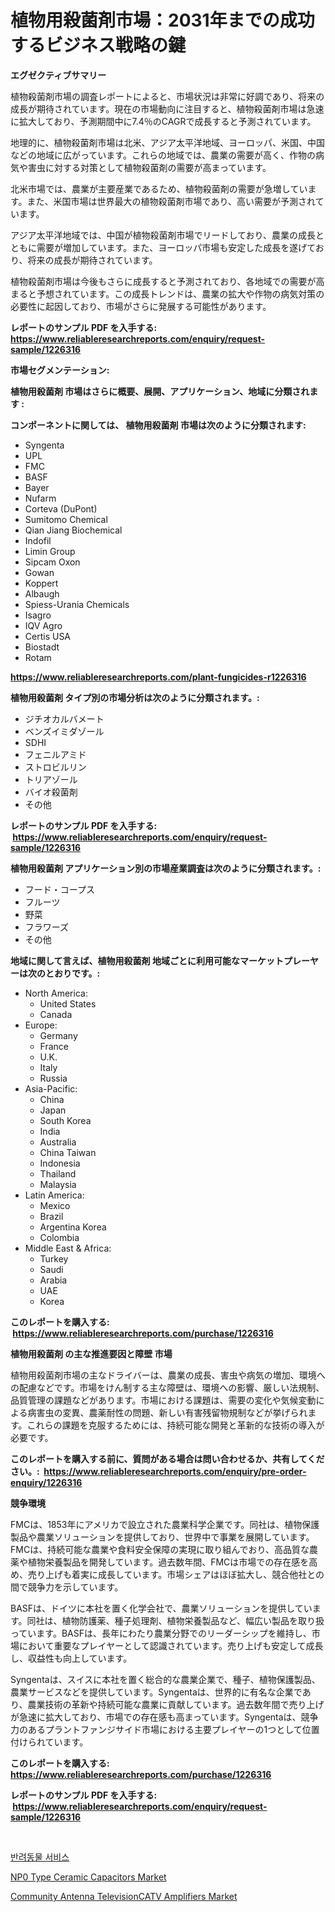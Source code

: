 <p><h1>植物用殺菌剤市場：2031年までの成功するビジネス戦略の鍵</h1></p><p><strong>エグゼクティブサマリー</strong></p>
<p><p>植物殺菌剤市場の調査レポートによると、市場状況は非常に好調であり、将来の成長が期待されています。現在の市場動向に注目すると、植物殺菌剤市場は急速に拡大しており、予測期間中に7.4％のCAGRで成長すると予測されています。</p><p>地理的に、植物殺菌剤市場は北米、アジア太平洋地域、ヨーロッパ、米国、中国などの地域に広がっています。これらの地域では、農業の需要が高く、作物の病気や害虫に対する対策として植物殺菌剤の需要が高まっています。</p><p>北米市場では、農業が主要産業であるため、植物殺菌剤の需要が急増しています。また、米国市場は世界最大の植物殺菌剤市場であり、高い需要が予測されています。</p><p>アジア太平洋地域では、中国が植物殺菌剤市場でリードしており、農業の成長とともに需要が増加しています。また、ヨーロッパ市場も安定した成長を遂げており、将来の成長が期待されています。</p><p>植物殺菌剤市場は今後もさらに成長すると予測されており、各地域での需要が高まると予想されています。この成長トレンドは、農業の拡大や作物の病気対策の必要性に起因しており、市場がさらに発展する可能性があります。</p></p>
<p><strong>レポートのサンプル PDF を入手する: <a href="https://www.reliableresearchreports.com/enquiry/request-sample/1226316">https://www.reliableresearchreports.com/enquiry/request-sample/1226316</a></strong></p>
<p><strong>市場セグメンテーション:</strong></p>
<p><strong> 植物用殺菌剤 市場はさらに概要、展開、アプリケーション、地域に分類されます :</strong></p>
<p><strong>コンポーネントに関しては、 植物用殺菌剤 市場は次のように分類されます: &nbsp;</strong></p>
<p><ul><li>Syngenta</li><li>UPL</li><li>FMC</li><li>BASF</li><li>Bayer</li><li>Nufarm</li><li>Corteva (DuPont)</li><li>Sumitomo Chemical</li><li>Qian Jiang Biochemical</li><li>Indofil</li><li>Limin Group</li><li>Sipcam Oxon</li><li>Gowan</li><li>Koppert</li><li>Albaugh</li><li>Spiess-Urania Chemicals</li><li>Isagro</li><li>IQV Agro</li><li>Certis USA</li><li>Biostadt</li><li>Rotam</li></ul></p>
<p><strong><a href="https://www.reliableresearchreports.com/plant-fungicides-r1226316">https://www.reliableresearchreports.com/plant-fungicides-r1226316</a></strong></p>
<p><strong> 植物用殺菌剤 タイプ別の市場分析は次のように分類されます。:</strong></p>
<p><ul><li>ジチオカルバメート</li><li>ベンズイミダゾール</li><li>SDHI</li><li>フェニルアミド</li><li>ストロビルリン</li><li>トリアゾール</li><li>バイオ殺菌剤</li><li>その他</li></ul></p>
<p><strong>レポートのサンプル PDF を入手する: &nbsp;<a href="https://www.reliableresearchreports.com/enquiry/request-sample/1226316">https://www.reliableresearchreports.com/enquiry/request-sample/1226316</a></strong></p>
<p><strong> 植物用殺菌剤 アプリケーション別の市場産業調査は次のように分類されます。:</strong></p>
<p><ul><li>フード・コープス</li><li>フルーツ</li><li>野菜</li><li>フラワーズ</li><li>その他</li></ul></p>
<p><strong>地域に関して言えば、植物用殺菌剤 地域ごとに利用可能なマーケットプレーヤーは次のとおりです。:</strong></p>
<p><ul>
    <li>
        North America:
        <ul>
            <li>United States</li>
            <li>Canada</li>
        </ul>
    </li>
    <li>
        Europe:
        <ul>
            <li>Germany</li>
            <li>France</li>
            <li>U.K.</li>
            <li>Italy</li>
            <li>Russia</li>
        </ul>
    </li>
    <li>
        Asia-Pacific:
        <ul>
            <li>China</li>
            <li>Japan</li>
            <li>South Korea</li>
            <li>India</li>
            <li>Australia</li>
            <li>China Taiwan</li>
            <li>Indonesia</li>
            <li>Thailand</li>
            <li>Malaysia</li>
        </ul>
    </li>
    <li>
        Latin America:
        <ul>
            <li>Mexico</li>
            <li>Brazil</li>
            <li>Argentina Korea</li>
            <li>Colombia</li>
        </ul>
    </li>
    <li>
        Middle East & Africa:
        <ul>
            <li>Turkey</li>
            <li>Saudi</li>
            <li>Arabia</li>
            <li>UAE</li>
            <li>Korea</li>
        </ul>
    </li>
    </ul></p>
<p><strong>このレポートを購入する: &nbsp;<a href="https://www.reliableresearchreports.com/purchase/1226316">https://www.reliableresearchreports.com/purchase/1226316</a></strong></p>
<p><strong>植物用殺菌剤 の主な推進要因と障壁 市場</strong></p>
<p><p>植物用殺菌剤市場の主なドライバーは、農業の成長、害虫や病気の増加、環境への配慮などです。市場をけん制する主な障壁は、環境への影響、厳しい法規制、品質管理の課題などがあります。市場における課題は、需要の変化や気候変動による病害虫の変異、農薬耐性の問題、新しい有害残留物規制などが挙げられます。これらの課題を克服するためには、持続可能な開発と革新的な技術の導入が必要です。</p></p>
<p><strong>このレポートを購入する前に、質問がある場合は問い合わせるか、共有してください。:&nbsp; <a href="https://www.reliableresearchreports.com/enquiry/pre-order-enquiry/1226316">https://www.reliableresearchreports.com/enquiry/pre-order-enquiry/1226316</a></strong></p>
<p><strong>競争環境</strong></p>
<p><p>FMCは、1853年にアメリカで設立された農業科学企業です。同社は、植物保護製品や農業ソリューションを提供しており、世界中で事業を展開しています。FMCは、持続可能な農業や食料安全保障の実現に取り組んでおり、高品質な農薬や植物栄養製品を開発しています。過去数年間、FMCは市場での存在感を高め、売り上げも着実に成長しています。市場シェアはほぼ拡大し、競合他社との間で競争力を示しています。</p><p>BASFは、ドイツに本社を置く化学会社で、農業ソリューションを提供しています。同社は、植物防護薬、種子処理剤、植物栄養製品など、幅広い製品を取り扱っています。BASFは、長年にわたり農業分野でのリーダーシップを維持し、市場において重要なプレイヤーとして認識されています。売り上げも安定して成長し、収益性も向上しています。</p><p>Syngentaは、スイスに本社を置く総合的な農業企業で、種子、植物保護製品、農業サービスなどを提供しています。Syngentaは、世界的に有名な企業であり、農業技術の革新や持続可能な農業に貢献しています。過去数年間で売り上げが急速に拡大しており、市場での存在感も高まっています。Syngentaは、競争力のあるプラントファンジサイド市場における主要プレイヤーの1つとして位置付けられています。</p></p>
<p><strong>このレポートを購入する: &nbsp; <a href="https://www.reliableresearchreports.com/purchase/1226316">https://www.reliableresearchreports.com/purchase/1226316</a></strong></p>
<p><strong>レポートのサンプル PDF を入手する: &nbsp;<a href="https://www.reliableresearchreports.com/enquiry/request-sample/1226316">https://www.reliableresearchreports.com/enquiry/request-sample/1226316</a></strong><strong></strong></p>
<p>&nbsp;</p>
<p><p><a href="https://github.com/lzuwsfreyoq70/Market-Research-Report-List-1/blob/main/964438725070.md">반려동물 서비스</a></p><p><a href="https://extreme-scabiosa-c81.notion.site/NP0-Type-Ceramic-Capacitors-Market-Trends-and-Market-Analysis-forecasted-for-period-2024-2031-fbf1b628fc014c09b49a61108e2c407a">NP0 Type Ceramic Capacitors Market</a></p><p><a href="https://adventurous-uranium-ef9.notion.site/Community-Antenna-TelevisionCATV-Amplifiers-Market-Share-Evolution-and-Market-Growth-Trends-2024-2-71425a27574c43afbd134f4d9528fba3">Community Antenna TelevisionCATV Amplifiers Market</a></p></p>